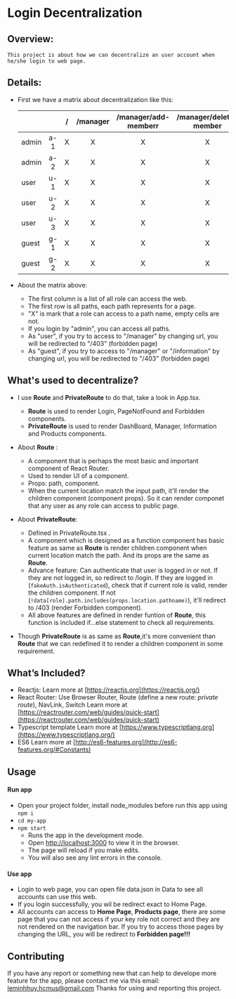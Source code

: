 # Login Decentralization

## Overview: 
    This project is about how we can decentralize an user account when he/she login to web page.
## Details: 
* First we have a matrix about decentralization like this: 

    |  || / | /manager | /manager/add-memberr | /manager/delete-member | /information| /information/view-notification  | /information/add-notification | /products | /products/view-products | products/add-new|
    |-----------|:-----------:|:-----------:|:-----------:|:-----------:|:-----------:|:-----------:|:-----------:|:-----------:|:-----------:|:-----------:|:-----------:|
    | admin | a-1 | X | X | X | X | X | X | X | X | X |
    | admin | a-2 | X | X | X | X | X | X | X | X | X |
    | user | u-1 | X | X | X | X | X | X | X | X | X |
    | user | u-2 | X | X | X | X | X | X | X | X | X |
    | user | u-3 | X | X | X | X | X | X | X | X | X |
    | guest | g-1 | X | X | X | X | X | X | X | X | X |
    | guest | g-2 | X | X | X | X | X | X | X | X | X |
* About the matrix above: 
    * The first column is a list of all role can access the web.
    * The first row is all paths, each path represents for a page.
    * "X" is mark that a role can access to a path name, empty cells are not.
    * If you login by "admin", you can access all paths.
    * As "user", if you try to access to "/manager" by changing url, you will be redirected to "/403" (forbidden page)
    * As "guest", if you try to access to "/manager" or "/information" by changing url, you will be redirected to "/403" (forbidden page)

## What's used to decentralize? 
* I use **Route** and **PrivateRoute** to do that, take a look in App.tsx.
    * **Route** is used to render Login, PageNotFound and Forbidden components.
    * **PrivateRoute** is used to render DashBoard, Manager, Information and Products components.
* About **Route** : 
    * A component that is perhaps the most basic and important component of React Router.
    * Used to render UI of a component.
    * Props: path, component. 
    * When the current location match the input path, it'll render the children component (component props). So it can render componet that any user as any role can access to public page.
* About **PrivateRoute**: 
    * Defined in PrivateRoute.tsx .
    * A component which is designed as a function component has basic feature as same as **Route** is render children component when current location match the path. And its props are the same as **Route**. 
    * Advance feature: Can authenticate that user is logged in or not. If they are not logged in, so redirect to /login. If they are logged in (`fakeAuth.isAuthenticated`), check that if current role is valid, render the children component. If not (`!data[role].path.includes(props.location.pathname)`), it'll redirect to /403 (render Forbidden component).
    * All above features are defined in render funtion of **Route**, this function is included if...else statement to check all requirements.

* Though **PrivateRoute** is as same as **Route**,it's more convenient than **Route** that we can redefined it to render a children component in some requirement.

## What’s Included?
* Reactjs: 
    Learn more at [https://reactjs.org](https://reactjs.org/)
* React Router: Use Browser Router, Route (define a new route: *private route*), NavLink, Switch
    Learn more at [https://reactrouter.com/web/guides/quick-start](https://reactrouter.com/web/guides/quick-start)
* Typescript template
    Learn more at [https://www.typescriptlang.org](https://www.typescriptlang.org/)
* ES6
    Learn more at [http://es6-features.org](http://es6-features.org/#Constants)

## Usage 

#### Run app
* Open your project folder, install node_modules before run this app using `npm i`
*  `cd my-app`
* `npm start`
    - Runs the app in the development mode.
    - Open [http://localhost:3000](http://localhost:3000) to view it in the browser.
    - The page will reload if you make edits.
    - You will also see any lint errors in the console.
#### Use app
* Login to web page, you can open file data.json in Data to see all accounts can use this web.
* If you login successfully, you wil be redirect exact to Home Page.
* All accounts can access to **Home Page**, **Products page**, there are some page that you can not access if your key role not correct and they are not rendered on the navigation bar. If you try to access those pages by changing the URL, you will be redirect to **Forbidden page!!!**

## Contributing

If you have any report or something new that can help to develope more feature for the app, please contact me via this email: leminhhuy.hcmus@gmail.com
Thanks for using and reporting this project.
